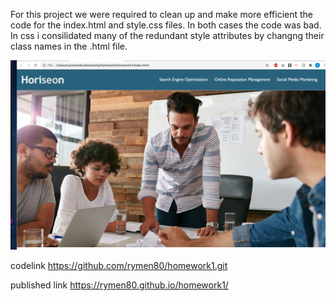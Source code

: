 For this project we were required to clean up and make more efficient the code for the index.html and style.css files.  In both cases the code was bad. In css i consilidated many of the redundant style attributes by changng their class names in the .html file.

![screenshot1](./assets/screenshot1.png)

codelink
https://github.com/rymen80/homework1.git

published link
https://rymen80.github.io/homework1/